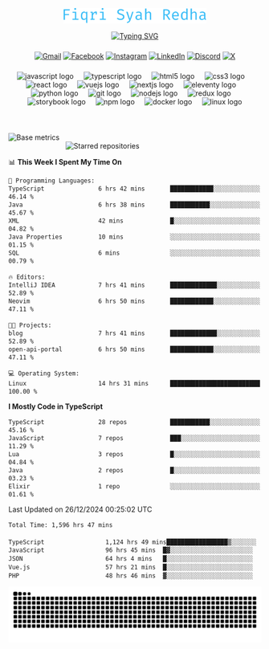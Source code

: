 <p align="center">
  <img src="./assets/name.svg" height="30" alt="Fiqri Syah Redha" />
</p>

<p align="center">
  <a href="https://git.io/typing-svg"><img src="https://readme-typing-svg.demolab.com?font=Fira+Code&pause=1000&center=true&vCenter=true&random=false&width=435&lines=Mid-Level+Frontend+Engineer;2%2B+years+experience;Always+learning+new+things" alt="Typing SVG" /></a>
</p>

###

<div align="center">

[![Gmail](https://img.shields.io/badge/Gmail-D14836?logo=gmail&logoColor=white)](mailto:fiqrisyahredha@gmail.com)
[![Facebook](https://img.shields.io/badge/Facebook-%231877F2.svg?logo=Facebook&logoColor=white)](https://www.facebook.com/fiqrisyahredha)
[![Instagram](https://img.shields.io/badge/Instagram-%23E4405F.svg?logo=Instagram&logoColor=white)](https://instagram.com/fiqrisyahredha)
[![LinkedIn](https://img.shields.io/badge/Linkedin-%230077B5.svg?logo=linkedin&logoColor=white)](https://www.linkedin.com/in/fiqrisyahredha)
[![Discord](https://img.shields.io/badge/Discord-%235865F2.svg?&logo=discord&logoColor=white)](https://discordapp.com/users/484183499050582027)
[![X](https://img.shields.io/badge/X-%23000000.svg?logo=X&logoColor=white)](https://x.com/fiqrisyahredha)

</div>

###

<div align="center">
  <img src="https://cdn.jsdelivr.net/gh/devicons/devicon/icons/javascript/javascript-original.svg" height="32" alt="javascript logo"  />
  <img width="12" />
  <img src="https://cdn.jsdelivr.net/gh/devicons/devicon/icons/typescript/typescript-original.svg" height="32" alt="typescript logo"  />
  <img width="12" />
  <img src="https://cdn.jsdelivr.net/gh/devicons/devicon/icons/html5/html5-original.svg" height="32" alt="html5 logo"  />
  <img width="12" />
  <img src="https://cdn.jsdelivr.net/gh/devicons/devicon/icons/css3/css3-original.svg" height="32" alt="css3 logo"  />
  <img width="12" />
  <img src="https://cdn.jsdelivr.net/gh/devicons/devicon/icons/react/react-original.svg" height="32" alt="react logo"  />
  <img width="12" />
  <img src="https://cdn.jsdelivr.net/gh/devicons/devicon/icons/vuejs/vuejs-original.svg" height="32" alt="vuejs logo"  />
  <img width="12" />
  <img src="https://cdn.jsdelivr.net/gh/devicons/devicon/icons/nextjs/nextjs-original.svg" height="32" alt="nextjs logo"  />
  <img width="12" />
  <img src="https://cdn.jsdelivr.net/gh/devicons/devicon/icons/eleventy/eleventy-original.svg" height="32" alt="eleventy logo"  />
  <img width="12" />
  <img src="https://cdn.jsdelivr.net/gh/devicons/devicon/icons/python/python-original.svg" height="32" alt="python logo"  />
  <img width="12" />
  <img src="https://cdn.jsdelivr.net/gh/devicons/devicon/icons/git/git-original.svg" height="32" alt="git logo"  />
  <img width="12" />
  <img src="https://cdn.jsdelivr.net/gh/devicons/devicon/icons/nodejs/nodejs-original.svg" height="32" alt="nodejs logo"  />
  <img width="12" />
  <img src="https://cdn.jsdelivr.net/gh/devicons/devicon/icons/redux/redux-original.svg" height="32" alt="redux logo"  />
  <img width="12" />
  <img src="https://cdn.jsdelivr.net/gh/devicons/devicon/icons/storybook/storybook-original.svg" height="32" alt="storybook logo"  />
  <img width="12" />
  <img src="https://cdn.jsdelivr.net/gh/devicons/devicon/icons/npm/npm-original-wordmark.svg" height="32" alt="npm logo"  />
  <img width="12" />
  <img src="https://cdn.jsdelivr.net/gh/devicons/devicon/icons/docker/docker-original.svg" height="32" alt="docker logo"  />
  <img width="12" />
  <img src="https://cdn.jsdelivr.net/gh/devicons/devicon/icons/linux/linux-original.svg" height="32" alt="linux logo"  />
</div>

###

<br clear="both">

<!--START_SECTION:metrics-->

[<img align="left" width="390" alt="Base metrics" src="https://gist.githubusercontent.com/fiqrisr/bbcf04a19349368e6c7873e2f7bbd987/raw/base.svg">](#)
[<img align="right" width="390" alt="Starred repositories" src="https://gist.githubusercontent.com/fiqrisr/bbcf04a19349368e6c7873e2f7bbd987/raw/starred.svg">](#)

<br clear="both">
<p></p>

<!--END_SECTION:metrics-->

<!-- <p align="center"> -->
<!--   <img src="https://github-readme-streak-stats.herokuapp.com/?user=fiqrisr&theme=ayu-mirage&hide_border=false" height="160" /> -->
<!-- </p> -->

<!--START_SECTION:waka1-->
📊 **This Week I Spent My Time On** 

```text
💬 Programming Languages: 
TypeScript               6 hrs 42 mins       ████████████░░░░░░░░░░░░░   46.14 % 
Java                     6 hrs 38 mins       ███████████░░░░░░░░░░░░░░   45.67 % 
XML                      42 mins             █░░░░░░░░░░░░░░░░░░░░░░░░   04.82 % 
Java Properties          10 mins             ░░░░░░░░░░░░░░░░░░░░░░░░░   01.15 % 
SQL                      6 mins              ░░░░░░░░░░░░░░░░░░░░░░░░░   00.79 % 

🔥 Editors: 
IntelliJ IDEA            7 hrs 41 mins       █████████████░░░░░░░░░░░░   52.89 % 
Neovim                   6 hrs 50 mins       ████████████░░░░░░░░░░░░░   47.11 % 

🐱‍💻 Projects: 
blog                     7 hrs 41 mins       █████████████░░░░░░░░░░░░   52.89 % 
open-api-portal          6 hrs 50 mins       ████████████░░░░░░░░░░░░░   47.11 % 

💻 Operating System: 
Linux                    14 hrs 31 mins      █████████████████████████   100.00 % 
```

**I Mostly Code in TypeScript** 

```text
TypeScript               28 repos            ███████████░░░░░░░░░░░░░░   45.16 % 
JavaScript               7 repos             ███░░░░░░░░░░░░░░░░░░░░░░   11.29 % 
Lua                      3 repos             █░░░░░░░░░░░░░░░░░░░░░░░░   04.84 % 
Java                     2 repos             █░░░░░░░░░░░░░░░░░░░░░░░░   03.23 % 
Elixir                   1 repo              ░░░░░░░░░░░░░░░░░░░░░░░░░   01.61 % 
```




 Last Updated on 26/12/2024 00:25:02 UTC
<!--END_SECTION:waka1-->

<!--START_SECTION:waka2-->

```txt
Total Time: 1,596 hrs 47 mins

TypeScript                 1,124 hrs 49 mins█████████████████▒░░░░░░░   69.90 %
JavaScript                 96 hrs 45 mins  █▓░░░░░░░░░░░░░░░░░░░░░░░   06.01 %
JSON                       64 hrs 4 mins   █░░░░░░░░░░░░░░░░░░░░░░░░   03.98 %
Vue.js                     57 hrs 21 mins  █░░░░░░░░░░░░░░░░░░░░░░░░   03.56 %
PHP                        48 hrs 46 mins  ▓░░░░░░░░░░░░░░░░░░░░░░░░   03.03 %
```

<!--END_SECTION:waka2-->

<img src="https://raw.githubusercontent.com/fiqrisr/fiqrisr/output/snake.svg" alt="Snake animation" />
